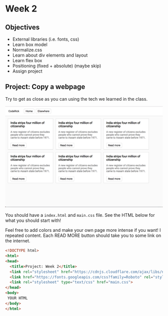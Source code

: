 # Week 2
## Objectives
- External libraries (i.e. fonts, css)
- Learn box model
- Normalize.css
- Learn about div elements and layout
- Learn flex box
- Positioning (fixed + absolute) (maybe skip)
- Assign project

## Project: Copy a webpage

Try to get as close as you can using the tech we learned in the class.

![Page to copy](page_to_copy.png)

You should have a `index.html` and `main.css` file. See the HTML below for what you should start with!

Feel free to add colors and make your own page more intense if you want! I repeated content. Each READ MORE button should take you to some link on the internet.

```html
<!DOCTYPE html>
<html>
<head>
  <title>Project: Week 2</title>
  <link rel="stylesheet" href="https://cdnjs.cloudflare.com/ajax/libs/normalize/8.0.0/normalize.css" />
  <link href="https://fonts.googleapis.com/css?family=Roboto" rel="stylesheet">
  <link rel="stylesheet" type="text/css" href="main.css">
</head>
<body>
 YOUR HTML
</body>
</html>
```

